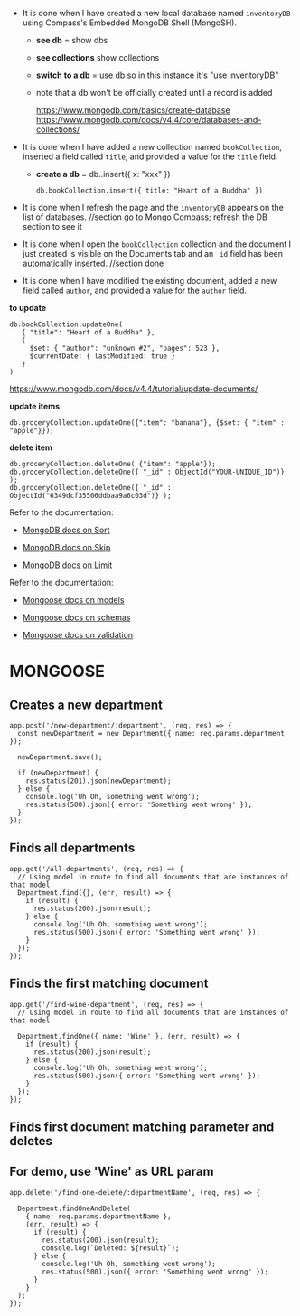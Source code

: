 * It is done when I have created a new local database named `inventoryDB` using Compass's Embedded MongoDB Shell (MongoSH).

  * **see db** = show dbs
  * **see collections**  show collections
  * **switch to a db** = use db so in this instance it's "use inventoryDB"
  * note that a db won't be officially created until a record is added

    https://www.mongodb.com/basics/create-database
    https://www.mongodb.com/docs/v4.4/core/databases-and-collections/

* It is done when I have added a new collection named `bookCollection`, inserted a field called `title`, and provided a value for the `title` field.

  * **create a db** = db.<dbname>.insert({ x: "xxx" })

    ```
    db.bookCollection.insert({ title: "Heart of a Buddha" })
    ```

<!-- https://www.mongodb.com/docs/v4.4/tutorial/insert-documents/ -->
<!-- https://www.mongodb.com/docs/v4.4/reference/insert-methods/ -->

* It is done when I refresh the page and the `inventoryDB` appears on the list of databases.
//section go to Mongo Compass; refresh the DB section to see it

* It is done when I open the `bookCollection` collection and the document I just created is visible on the Documents tab and an `_id` field has been automatically inserted.
//section done

* It is done when I have modified the existing document, added a new field called `author`, and provided a value for the `author` field.

**to update**
```
db.bookCollection.updateOne(
   { "title": "Heart of a Buddha" },
   {
     $set: { "author": "unknown #2", "pages": 523 },
     $currentDate: { lastModified: true }
   }
)
```
https://www.mongodb.com/docs/v4.4/tutorial/update-documents/

**update items**
  ```
  db.groceryCollection.updateOne({"item": "banana"}, {$set: { "item" : "apple"}});
  ```

**delete item**
  ```
  db.groceryCollection.deleteOne( {"item": "apple"});
  db.groceryCollection.deleteOne({ "_id" : ObjectId("YOUR-UNIQUE_ID")} );
  db.groceryCollection.deleteOne({ "_id" : ObjectId("6349dcf35506ddbaa9a6c03d")} );
  ```

Refer to the documentation:

  * [MongoDB docs on Sort](https://docs.mongodb.com/manual/reference/method/cursor.sort/)

  * [MongoDB docs on Skip](https://docs.mongodb.com/manual/reference/method/cursor.skip/)

  * [MongoDB docs on Limit](https://docs.mongodb.com/manual/reference/method/cursor.limit/)
  

Refer to the documentation:

* [Mongoose docs on models](https://mongoosejs.com/docs/models.html)

* [Mongoose docs on schemas](https://mongoosejs.com/docs/guide.html)

* [Mongoose docs on validation](https://mongoosejs.com/docs/validation.html)

# MONGOOSE
## Creates a new department
```
app.post('/new-department/:department', (req, res) => {
  const newDepartment = new Department({ name: req.params.department });

  newDepartment.save();
  
  if (newDepartment) {
    res.status(201).json(newDepartment);
  } else {
    console.log('Uh Oh, something went wrong');
    res.status(500).json({ error: 'Something went wrong' });
  }
});
```

## Finds all departments
```
app.get('/all-departments', (req, res) => {
  // Using model in route to find all documents that are instances of that model
  Department.find({}, (err, result) => {
    if (result) {
      res.status(200).json(result);
    } else {
      console.log('Uh Oh, something went wrong');
      res.status(500).json({ error: 'Something went wrong' });
    }
  });
});
```

## Finds the first matching document
```
app.get('/find-wine-department', (req, res) => {
  // Using model in route to find all documents that are instances of that model

  Department.findOne({ name: 'Wine' }, (err, result) => {
    if (result) {
      res.status(200).json(result);
    } else {
      console.log('Uh Oh, something went wrong');
      res.status(500).json({ error: 'Something went wrong' });
    }
  });
});
```

## Finds first document matching parameter and deletes
## For demo, use 'Wine' as URL param
```
app.delete('/find-one-delete/:departmentName', (req, res) => {

  Department.findOneAndDelete(
    { name: req.params.departmentName },
    (err, result) => {
      if (result) {
        res.status(200).json(result);
        console.log(`Deleted: ${result}`);
      } else {
        console.log('Uh Oh, something went wrong');
        res.status(500).json({ error: 'Something went wrong' });
      }
    }
  );
});
```